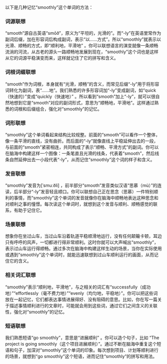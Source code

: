 以下是几种记忆“smoothly”这个单词的方法：

### 词源联想
“smooth”源自古英语“smōð”，原义为“平坦的，光滑的”。而“-ly”在英语里常作为副词后缀，加在形容词后构成副词，表示“以……方式”。所以“smoothly”就表示以光滑、顺畅的方式，即“顺利地，平滑地” 。你可以联想语言的演变就像一条顺畅流淌的河流，从古老的源头一路顺畅地发展到现在，“smoothly”这个词也是这样从它的词源平稳演变而来，这样就记住了它的拼写和含义。

### 词根词缀联想
“smooth”作为词根，本身就有“光滑，顺畅”的含义，而常见后缀“-ly”用于将形容词转化为副词，表“……地”。我们熟悉的许多形容词加“-ly”变成副词，如“quick（快速的）”变成“quickly（快速地）” 。所以看到“smooth”加上“-ly”，就可以很自然地想到它是“smooth”对应的副词形式，意思为“顺畅地，平滑地”。这样通过熟悉的词根和后缀组合，强化对“smoothly”的记忆。

### 词形联想
“smoothly”这个单词看起来结构比较规整。前面的“smooth”可以看作一个整体，像一条平滑的直线，没有曲折。而后面的“-ly”就像直线上平稳延伸出去的一段，与前面的“smooth”紧密相连，共同构成了表示“顺畅、平滑方式”的副词。你可以在脑海中构建这样一个图像：一条笔直且光滑的线条，代表着“smooth”，然后线条自然延伸出去一小段代表“-ly”，从而记住“smoothly”这个词的样子和含义。

### 发音联想
“smoothly”发音为[ˈsmuːðli] ，前半部分“smooth”发音类似汉语“思慕（mù）”的连读，后半部分“-ly”发音轻且顺口。你可以联想自己正在思念（思慕）一件特别顺利的事情，而“smoothly”这个单词的发音就像你在脑海中顺畅地表达这种思念和对顺利之事的憧憬。每次读这个单词时，就想到这个发音与顺利、顺畅感觉的联系，有助于记住它。

### 场景联想
想象你在坐过山车，当过山车沿着轨道平稳顺滑地运行，没有任何颠簸卡顿，耳边只有呼呼的风声，一切都进行得非常顺利。这时你就可以大声喊出“smoothly”，表示过山车运行得顺畅。通过多次在脑海中构建这样生动的场景，当你在实际使用或遇到“smoothly”这个单词时，就能迅速联想到过山车顺利运行的画面，从而记住它的含义。

### 相关词汇联想
“smoothly”表示“顺利地，平滑地”，与之相关的词汇有“successfully（成功地）”“effortlessly（毫不费力地）”“evenly（均匀地，平稳地）”。你可以把这些词放在一起记忆，它们都表达事情进展得好、没有阻碍的意思。比如，你在写一篇关于描述事情顺利进行的文章时，可能就会用到这些词，通过它们之间含义的关联性，强化对“smoothly”的记忆。

### 短语联想
我们熟悉短语“go smoothly”，意思是“进展顺利” 。你可以造个句子，比如 “The project is going smoothly（这个项目进展顺利）”。通过不断在脑海中重复这个短语和句子，加深对“smoothly”这个单词的印象。每次想到项目、计划等顺利进行的场景，就想到“go smoothly”这个短语，进而记住“smoothly”的拼写和用法。 